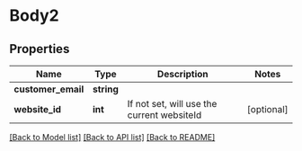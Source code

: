 # Body2

## Properties
Name | Type | Description | Notes
------------ | ------------- | ------------- | -------------
**customer_email** | **string** |  | 
**website_id** | **int** | If not set, will use the current websiteId | [optional] 

[[Back to Model list]](../README.md#documentation-for-models) [[Back to API list]](../README.md#documentation-for-api-endpoints) [[Back to README]](../README.md)


